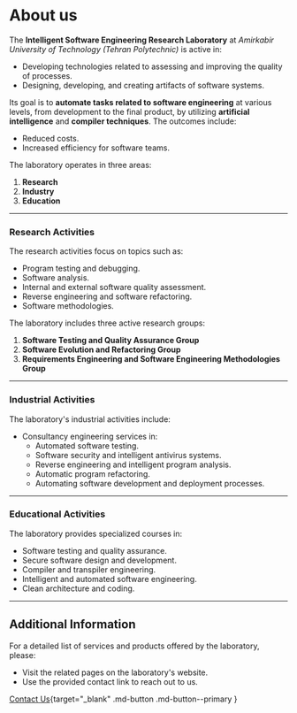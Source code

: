 # About us

The **Intelligent Software Engineering Research Laboratory** at *Amirkabir University of Technology (Tehran Polytechnic)* is active in:

- Developing technologies related to assessing and improving the quality of processes.
- Designing, developing, and creating artifacts of software systems.

Its goal is to **automate tasks related to software engineering** at various levels, from development to the final product, by utilizing **artificial intelligence** and **compiler techniques**. The outcomes include:
- Reduced costs.
- Increased efficiency for software teams.

The laboratory operates in three areas:
1. **Research**  
2. **Industry**  
3. **Education**

---

### Research Activities

The research activities focus on topics such as:
- Program testing and debugging.
- Software analysis.
- Internal and external software quality assessment.
- Reverse engineering and software refactoring.
- Software methodologies.

The laboratory includes three active research groups:
1. **Software Testing and Quality Assurance Group**  
2. **Software Evolution and Refactoring Group**  
3. **Requirements Engineering and Software Engineering Methodologies Group**

---

### Industrial Activities

The laboratory's industrial activities include:
- Consultancy engineering services in:
  - Automated software testing.
  - Software security and intelligent antivirus systems.
  - Reverse engineering and intelligent program analysis.
  - Automatic program refactoring.
  - Automating software development and deployment processes.

---

### Educational Activities

The laboratory provides specialized courses in:
- Software testing and quality assurance.
- Secure software design and development.
- Compiler and transpiler engineering.
- Intelligent and automated software engineering.
- Clean architecture and coding.

---

## Additional Information

For a detailed list of services and products offered by the laboratory, please:
- Visit the related pages on the laboratory's website.  
- Use the provided contact link to reach out to us.

[Contact Us](https://www.m-zakeri.ir/pages/contact-me.html){target="_blank" .md-button .md-button--primary }
